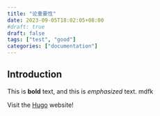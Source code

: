 ```yaml
---
title: "论重要性"
date: 2023-09-05T18:02:05+08:00
#draft: true
draft: false
tags: ["test", "good"]
categories: ["documentation"]
---
```

## Introduction

This is **bold** text, and this is *emphasized* text. mdfk

Visit the [Hugo](https://gohugo.io) website!